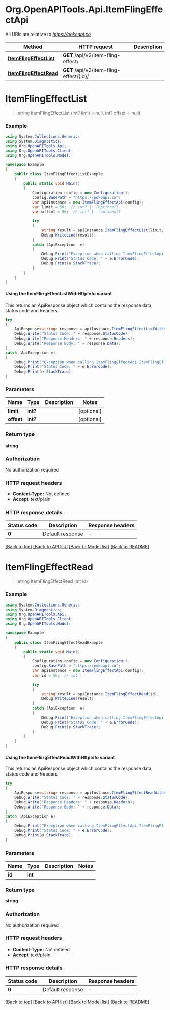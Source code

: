 # Org.OpenAPITools.Api.ItemFlingEffectApi

All URIs are relative to *https://pokeapi.co*

| Method | HTTP request | Description |
|--------|--------------|-------------|
| [**ItemFlingEffectList**](ItemFlingEffectApi.md#itemflingeffectlist) | **GET** /api/v2/item-fling-effect/ |  |
| [**ItemFlingEffectRead**](ItemFlingEffectApi.md#itemflingeffectread) | **GET** /api/v2/item-fling-effect/{id}/ |  |

<a name="itemflingeffectlist"></a>
# **ItemFlingEffectList**
> string ItemFlingEffectList (int? limit = null, int? offset = null)



### Example
```csharp
using System.Collections.Generic;
using System.Diagnostics;
using Org.OpenAPITools.Api;
using Org.OpenAPITools.Client;
using Org.OpenAPITools.Model;

namespace Example
{
    public class ItemFlingEffectListExample
    {
        public static void Main()
        {
            Configuration config = new Configuration();
            config.BasePath = "https://pokeapi.co";
            var apiInstance = new ItemFlingEffectApi(config);
            var limit = 56;  // int? |  (optional) 
            var offset = 56;  // int? |  (optional) 

            try
            {
                string result = apiInstance.ItemFlingEffectList(limit, offset);
                Debug.WriteLine(result);
            }
            catch (ApiException  e)
            {
                Debug.Print("Exception when calling ItemFlingEffectApi.ItemFlingEffectList: " + e.Message);
                Debug.Print("Status Code: " + e.ErrorCode);
                Debug.Print(e.StackTrace);
            }
        }
    }
}
```

#### Using the ItemFlingEffectListWithHttpInfo variant
This returns an ApiResponse object which contains the response data, status code and headers.

```csharp
try
{
    ApiResponse<string> response = apiInstance.ItemFlingEffectListWithHttpInfo(limit, offset);
    Debug.Write("Status Code: " + response.StatusCode);
    Debug.Write("Response Headers: " + response.Headers);
    Debug.Write("Response Body: " + response.Data);
}
catch (ApiException e)
{
    Debug.Print("Exception when calling ItemFlingEffectApi.ItemFlingEffectListWithHttpInfo: " + e.Message);
    Debug.Print("Status Code: " + e.ErrorCode);
    Debug.Print(e.StackTrace);
}
```

### Parameters

| Name | Type | Description | Notes |
|------|------|-------------|-------|
| **limit** | **int?** |  | [optional]  |
| **offset** | **int?** |  | [optional]  |

### Return type

**string**

### Authorization

No authorization required

### HTTP request headers

 - **Content-Type**: Not defined
 - **Accept**: text/plain


### HTTP response details
| Status code | Description | Response headers |
|-------------|-------------|------------------|
| **0** | Default response |  -  |

[[Back to top]](#) [[Back to API list]](../README.md#documentation-for-api-endpoints) [[Back to Model list]](../README.md#documentation-for-models) [[Back to README]](../README.md)

<a name="itemflingeffectread"></a>
# **ItemFlingEffectRead**
> string ItemFlingEffectRead (int id)



### Example
```csharp
using System.Collections.Generic;
using System.Diagnostics;
using Org.OpenAPITools.Api;
using Org.OpenAPITools.Client;
using Org.OpenAPITools.Model;

namespace Example
{
    public class ItemFlingEffectReadExample
    {
        public static void Main()
        {
            Configuration config = new Configuration();
            config.BasePath = "https://pokeapi.co";
            var apiInstance = new ItemFlingEffectApi(config);
            var id = 56;  // int | 

            try
            {
                string result = apiInstance.ItemFlingEffectRead(id);
                Debug.WriteLine(result);
            }
            catch (ApiException  e)
            {
                Debug.Print("Exception when calling ItemFlingEffectApi.ItemFlingEffectRead: " + e.Message);
                Debug.Print("Status Code: " + e.ErrorCode);
                Debug.Print(e.StackTrace);
            }
        }
    }
}
```

#### Using the ItemFlingEffectReadWithHttpInfo variant
This returns an ApiResponse object which contains the response data, status code and headers.

```csharp
try
{
    ApiResponse<string> response = apiInstance.ItemFlingEffectReadWithHttpInfo(id);
    Debug.Write("Status Code: " + response.StatusCode);
    Debug.Write("Response Headers: " + response.Headers);
    Debug.Write("Response Body: " + response.Data);
}
catch (ApiException e)
{
    Debug.Print("Exception when calling ItemFlingEffectApi.ItemFlingEffectReadWithHttpInfo: " + e.Message);
    Debug.Print("Status Code: " + e.ErrorCode);
    Debug.Print(e.StackTrace);
}
```

### Parameters

| Name | Type | Description | Notes |
|------|------|-------------|-------|
| **id** | **int** |  |  |

### Return type

**string**

### Authorization

No authorization required

### HTTP request headers

 - **Content-Type**: Not defined
 - **Accept**: text/plain


### HTTP response details
| Status code | Description | Response headers |
|-------------|-------------|------------------|
| **0** | Default response |  -  |

[[Back to top]](#) [[Back to API list]](../README.md#documentation-for-api-endpoints) [[Back to Model list]](../README.md#documentation-for-models) [[Back to README]](../README.md)

